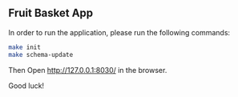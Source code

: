 ## Fruit Basket App

In order to run the application, please run the following commands:

```bash
make init
make schema-update

```

Then Open http://127.0.0.1:8030/ in the browser.

Good luck!